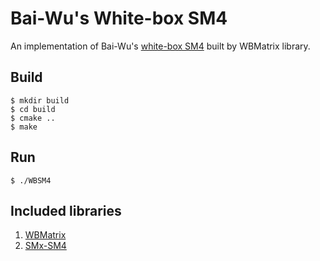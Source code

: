 # Bai-Wu's White-box SM4 

 An implementation of Bai-Wu's [white-box SM4](https://onlinelibrary.wiley.com/doi/epdf/10.1002/sec.1394) built by WBMatrix library.

## Build

```
$ mkdir build
$ cd build
$ cmake ..
$ make
```

## Run

```
$ ./WBSM4
```

## Included libraries
1. [WBMatrix](https://github.com/Nexus-TYF/WBMatrix)<br>
2. [SMx-SM4](https://github.com/NEWPLAN/SMx/tree/master/SM4)<br>

